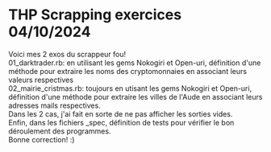 # THP Scrapping exercices 04/10/2024

Voici mes 2 exos du scrappeur fou!  
01_darktrader.rb: en utilisant les gems Nokogiri et Open-uri, définition d'une méthode pour extraire les noms des cryptomonnaies en associant leurs valeurs respectives  
02_mairie_cristmas.rb: toujours en utisant les gems Nokogiri et Open-uri, définition d'une méthode pour extraire les villes de l'Aude en associant leurs adresses mails respectives.  
Dans les 2 cas, j'ai fait en sorte de ne pas afficher les sorties vides.  
Enfin, dans les fichiers \_spec, définition de tests pour vérifier le bon déroulement des programmes.  
Bonne correction! :)
